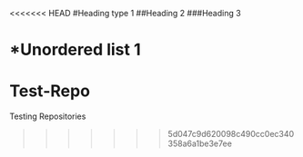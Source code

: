 <<<<<<< HEAD
#Heading type 1
##Heading 2
###Heading 3

*Unordered list 1
=======
Test-Repo
=========

Testing Repositories
>>>>>>> 5d047c9d620098c490cc0ec340358a6a1be3e7ee
